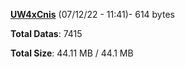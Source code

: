 [**UW4xCnis**](/data/UW4xCnis.txt) (07/12/22 - 11:41)- 614 bytes

**Total Datas**: 7415

**Total Size**: 44.11 MB / 44.1 MB